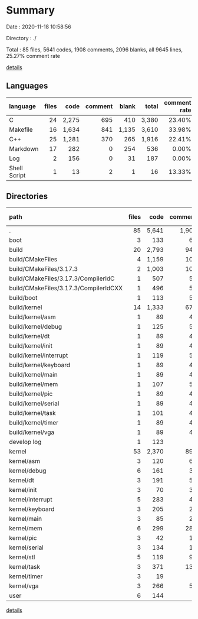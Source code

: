 # Summary

Date : 2020-11-18 10:58:56

Directory : ./

Total : 85 files,  5641 codes, 1908 comments, 2096 blanks, all 9645 lines, 25.27% comment rate

[details](details.md)

## Languages
| language | files | code | comment | blank | total | comment rate |
| :--- | ---: | ---: | ---: | ---: | ---: | ---: |
| C | 24 | 2,275 | 695 | 410 | 3,380 | 23.40% |
| Makefile | 16 | 1,634 | 841 | 1,135 | 3,610 | 33.98% |
| C++ | 25 | 1,281 | 370 | 265 | 1,916 | 22.41% |
| Markdown | 17 | 282 | 0 | 254 | 536 | 0.00% |
| Log | 2 | 156 | 0 | 31 | 187 | 0.00% |
| Shell Script | 1 | 13 | 2 | 1 | 16 | 13.33% |

## Directories
| path | files | code | comment | blank | total | comment rate |
| :--- | ---: | ---: | ---: | ---: | ---: | ---: |
| . | 85 | 5,641 | 1,908 | 2,096 | 9,645 | 25.27% |
| boot | 3 | 133 | 65 | 48 | 246 | 32.83% |
| build | 20 | 2,793 | 943 | 1,394 | 5,130 | 25.24% |
| build/CMakeFiles | 4 | 1,159 | 102 | 259 | 1,520 | 8.09% |
| build/CMakeFiles/3.17.3 | 2 | 1,003 | 102 | 228 | 1,333 | 9.23% |
| build/CMakeFiles/3.17.3/CompilerIdC | 1 | 507 | 50 | 115 | 672 | 8.98% |
| build/CMakeFiles/3.17.3/CompilerIdCXX | 1 | 496 | 52 | 113 | 661 | 9.49% |
| build/boot | 1 | 113 | 54 | 76 | 243 | 32.34% |
| build/kernel | 14 | 1,333 | 674 | 953 | 2,960 | 33.58% |
| build/kernel/asm | 1 | 89 | 47 | 65 | 201 | 34.56% |
| build/kernel/debug | 1 | 125 | 53 | 83 | 261 | 29.78% |
| build/kernel/dt | 1 | 89 | 47 | 65 | 201 | 34.56% |
| build/kernel/init | 1 | 89 | 47 | 65 | 201 | 34.56% |
| build/kernel/interrupt | 1 | 119 | 52 | 80 | 251 | 30.41% |
| build/kernel/keyboard | 1 | 89 | 47 | 65 | 201 | 34.56% |
| build/kernel/main | 1 | 89 | 47 | 65 | 201 | 34.56% |
| build/kernel/mem | 1 | 107 | 50 | 74 | 231 | 31.85% |
| build/kernel/pic | 1 | 89 | 47 | 65 | 201 | 34.56% |
| build/kernel/serial | 1 | 89 | 47 | 65 | 201 | 34.56% |
| build/kernel/task | 1 | 101 | 49 | 71 | 221 | 32.67% |
| build/kernel/timer | 1 | 89 | 47 | 65 | 201 | 34.56% |
| build/kernel/vga | 1 | 89 | 47 | 65 | 201 | 34.56% |
| develop log | 1 | 123 | 0 | 124 | 247 | 0.00% |
| kernel | 53 | 2,370 | 895 | 458 | 3,723 | 27.41% |
| kernel/asm | 3 | 120 | 64 | 19 | 203 | 34.78% |
| kernel/debug | 6 | 161 | 35 | 19 | 215 | 17.86% |
| kernel/dt | 3 | 191 | 56 | 33 | 280 | 22.67% |
| kernel/init | 3 | 70 | 37 | 20 | 127 | 34.58% |
| kernel/interrupt | 5 | 283 | 49 | 38 | 370 | 14.76% |
| kernel/keyboard | 3 | 205 | 20 | 35 | 260 | 8.89% |
| kernel/main | 3 | 85 | 29 | 16 | 130 | 25.44% |
| kernel/mem | 6 | 299 | 280 | 67 | 646 | 48.36% |
| kernel/pic | 3 | 42 | 17 | 18 | 77 | 28.81% |
| kernel/serial | 3 | 134 | 16 | 27 | 177 | 10.67% |
| kernel/stl | 5 | 119 | 95 | 29 | 243 | 44.39% |
| kernel/task | 3 | 371 | 139 | 91 | 601 | 27.25% |
| kernel/timer | 3 | 19 | 2 | 4 | 25 | 9.52% |
| kernel/vga | 3 | 266 | 56 | 39 | 361 | 17.39% |
| user | 6 | 144 | 3 | 30 | 177 | 2.04% |

[details](details.md)